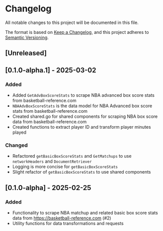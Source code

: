 # Changelog

All notable changes to this project will be documented in this file.

The format is based on [Keep a Changelog](https://keepachangelog.com/en/1.1.0/),
and this project adheres to [Semantic Versioning](https://semver.org/spec/v2.0.0.html).

## [Unreleased]

## [0.1.0-alpha.1] - 2025-03-02
### Added
- Added `GetAdvBoxScoreStats` to scrape NBA advanced box score stats from basketball-reference.com
- `NBAAdvBoxScoreStats` is the data model for NBA Advanced box score stats from basketball-reference.com
- Created shared.go for shared components for scraping NBA box score data from basketball-reference.com
- Created functions to extract player ID and transform player minutes played
### Changed
- Refactored `getBasicBoxScoreStats` and `GetMatchups` to use `networkHeaders` and `DocumentRetriever`
- Logging is more concise for `getBasicBoxScoreStats`
- Slight refactor of `getBasicBoxScoreStats` to use shared components

## [0.1.0-alpha] - 2025-02-25
### Added
- Functionality to scrape NBA matchup and related basic box score stats data from https://basketball-reference.com (#2)
- Utility functions for data transformations and requests
